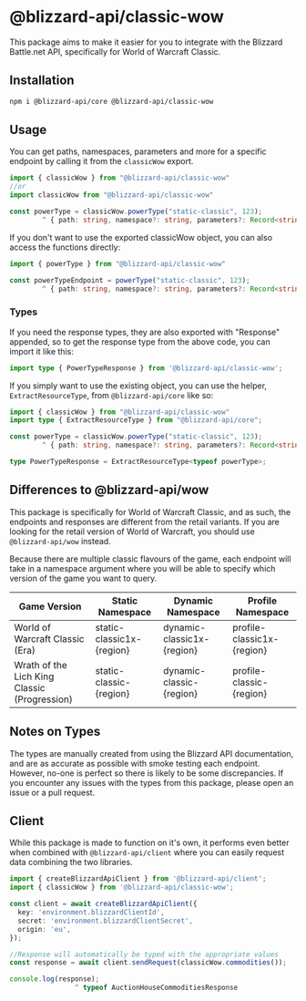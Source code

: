 # @blizzard-api/classic-wow

This package aims to make it easier for you to integrate with the Blizzard Battle.net API, specifically for World of Warcraft Classic.

## Installation

```sh
npm i @blizzard-api/core @blizzard-api/classic-wow
```

## Usage

You can get paths, namespaces, parameters and more for a specific endpoint by calling it from the `classicWow` export.

```ts
import { classicWow } from "@blizzard-api/classic-wow"
//or
import classicWow from "@blizzard-api/classic-wow"

const powerType = classicWow.powerType("static-classic", 123);
        ^ { path: string, namespace?: string, parameters?: Record<string, never> }
```

If you don't want to use the exported classicWow object, you can also access the functions directly:

```ts
import { powerType } from "@blizzard-api/classic-wow"

const powerTypeEndpoint = powerType("static-classic", 123);
        ^ { path: string, namespace?: string, parameters?: Record<string, never> }
```

### Types

If you need the response types, they are also exported with "Response" appended, so to get the response type from the above code, you can import it like this:

```ts
import type { PowerTypeResponse } from '@blizzard-api/classic-wow';
```

If you simply want to use the existing object, you can use the helper, `ExtractResourceType`, from `@blizzard-api/core` like so:

```ts
import { classicWow } from "@blizzard-api/classic-wow"
import type { ExtractResourceType } from "@blizzard-api/core";

const powerType = classicWow.powerType("static-classic", 123);
        ^ { path: string, namespace?: string, parameters?: Record<string, never> }

type PowerTypeResponse = ExtractResourceType<typeof powerType>;
```

## Differences to @blizzard-api/wow

This package is specifically for World of Warcraft Classic, and as such, the endpoints and responses are different from the retail variants. If you are looking for the retail version of World of Warcraft, you should use `@blizzard-api/wow` instead.

Because there are multiple classic flavours of the game, each endpoint will take in a namespace argument where you will be able to specify which version of the game you want to query.

| Game Version                                 | Static Namespace          | Dynamic Namespace          | Profile Namespace          |
| -------------------------------------------- | ------------------------- | -------------------------- | -------------------------- |
| World of Warcraft Classic (Era)              | static-classic1x-{region} | dynamic-classic1x-{region} | profile-classic1x-{region} |
| Wrath of the Lich King Classic (Progression) | static-classic-{region}   | dynamic-classic-{region}   | profile-classic-{region}   |

## Notes on Types

The types are manually created from using the Blizzard API documentation, and are as accurate as possible with smoke testing each endpoint. However, no-one is perfect so there is likely to be some discrepancies. If you encounter any issues with the types from this package, please open an issue or a pull request.

## Client

While this package is made to function on it's own, it performs even better when combined with `@blizzard-api/client` where you can easily request data combining the two libraries.

```ts
import { createBlizzardApiClient } from '@blizzard-api/client';
import { classicWow } from '@blizzard-api/classic-wow';

const client = await createBlizzardApiClient({
  key: 'environment.blizzardClientId',
  secret: 'environment.blizzardClientSecret',
  origin: 'eu',
});

//Response will automatically be typed with the appropriate values
const response = await client.sendRequest(classicWow.commodities());

console.log(response);
                ^ typeof AuctionHouseCommoditiesResponse
```
